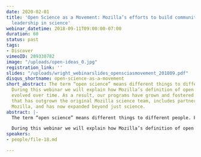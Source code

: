 ```yaml
---
date: 2020-02-01
title: 'Open Science as a Movement: Mozilla’s efforts to build community and open
  leadership in science'
webinar_datetime: 2018-09-11T09:00:00-07:00
duration: 60
status: past
tags:
- Discover
vimeoID: 289330782
image: "/uploads/open-ideas_0.jpg"
registration_link: ''
slides: "/uploads/wright_webinarslides_opensciasmovement_201809.pdf"
disqus_shortname: open-science-as-a-movement
short_abstract: The term “open science” means different things to different people.
  During this webinar we will explain how Mozilla’s definition of open science has
  evolved over time. As a result, our programs have grown and fostered an open community
  that has outgrown the original Mozilla science team, includes partnerships outside
  Mozilla, and has now expanded beyond just science.
abstract: |-
  The term “open science” means different things to different people. For some it means open access to publications and peer review. For others, it’s all about reproducibility through the sharing of research data and code. Still others view open science as synonymous with citizen science.

  During this webinar we will explain how Mozilla’s definition of open science has evolved over time. As a result, our programs have grown and fostered an open community that has outgrown the original Mozilla science team, includes partnerships outside Mozilla, and has now expanded beyond just science. Due to the best practices inherent in working open, the work is being sustained beyond our original resources and investments into a movement with a global reach.
speakers:
- people/file-18.md

---
```

